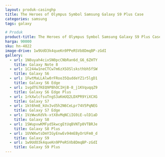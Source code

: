 ```yaml
---
layout: produk-casinghp
title: The Heroes of Olympus Symbol Samsung Galaxy S9 Plus Case
categories: samsung
tags: galaxy

# Produk
product-title: The Heroes of Olympus Symbol Samsung Galaxy S9 Plus Case
harga: 90000
sku: hn-4822
image-drive: 1w9UdO3k4queKn9PPeRSVb8DmqBP-zGdI
gallery:
  - url: 1N8uyah4cixSN0pcCNbRan6d_G6_6ZHTY
    title: Galaxy Note 8
  - url: 1C244w1neCTCw7m6zXSOSlsksthbh5fSW
    title: Galaxy S6
  - url: 1FwtMaLLAlw0rFRoo35QuddeYZ1r5lgD1
    title: Galaxy S6 Edge
  - url: 1vgdTG7KEQ9PBhOCIHjB-8_j1KVquqqZ9
    title: Galaxy S6 Edge Plus
  - url: 1rkXwlcfsuTngS3aKmUQ2LDXPR9YiXCXG
    title: Galaxy S7
  - url: 1kt6hm8_kUv3vd5h2N6CeLpr74V5PqNEG
    title: Galaxy S7 Edge
  - url: 1VzWwsKdVk-xtX8vMqNCiIG9iE-ulD1aD
    title: Galaxy S8
  - url: 1SWupvwKMFyd5kwcgEtUqBVNTp0VTBRJe
    title: Galaxy S8 Plus
  - url: 1UVWXwtsDmYIGyEnwEv94mEByOrUFm0_d
    title: Galaxy S9
  - url: 1w9UdO3k4queKn9PPeRSVb8DmqBP-zGdI
    title: Galaxy S9 Plus
---
```

